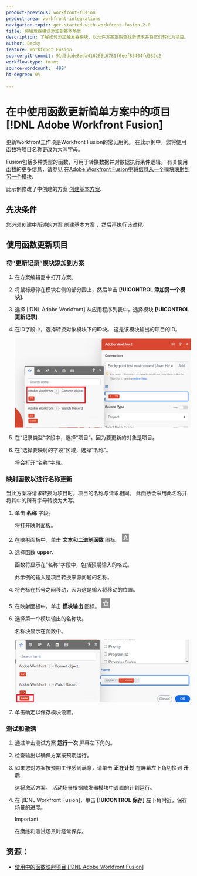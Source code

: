 ```yaml
---
product-previous: workfront-fusion
product-area: workfront-integrations
navigation-topic: get-started-with-workfront-fusion-2-0
title: 将触发器模块添加到基本场景
description: 了解如何添加触发器模块，以允许方案定期查找新请求并将它们转化为项目。
author: Becky
feature: Workfront Fusion
source-git-commit: 91d3dcde8eda416286c6781f6eef85404fd382c2
workflow-type: tm+mt
source-wordcount: '499'
ht-degree: 0%

---
```


# 在中使用函数更新简单方案中的项目 [!DNL Adobe Workfront Fusion]

更新Workfront工作项是Workfront Fusion的常见用例。 在此示例中，您将使用函数将项目名称更改为大写字母。

Fusion包括多种类型的函数，可用于转换数据并对数据执行条件逻辑。 有关使用函数的更多信息，请参见 [在Adobe Workfront Fusion中将信息从一个模块映射到另一个模块](/help/quicksilver/workfront-fusion/mapping/map-information-between-modules.md).

此示例修改了中创建的方案 [创建基本方案](/help/quicksilver/workfront-fusion/get-started/build-practice-scenarios/create-simple-scenario.md).

## 先决条件

您必须创建中所述的方案 [创建基本方案](/help/quicksilver/workfront-fusion/get-started/build-practice-scenarios/create-simple-scenario.md) ，然后再执行该过程。

## 使用函数更新项目

### 将“更新记录”模块添加到方案

1. 在方案编辑器中打开方案。
1. 将鼠标悬停在模块右侧的部分圆上，然后单击 **[!UICONTROL 添加另一个模块]**.
1. 选择 [!DNL Adobe Workfront] 从应用程序列表中，选择模块 **[!UICONTROL 更新记录]**.
1. 在ID字段中，选择转换对象模块下的ID块。 这是该模块输出的项目的ID。

   ![转换对象中的ID](assets/id-convert-object.png)

1. 在“记录类型”字段中，选择“项目”，因为要更新的对象是项目。
1. 在“选择要映射的字段”区域，选择“名称”。

   将会打开“名称”字段。

### 映射函数以进行名称更新

当此方案将请求转换为项目时，项目的名称与请求相同。 此函数会采用此名称并将其中的所有字母转换为大写。

1. 单击 **名称** 字段。

   将打开映射面板。
1. 在映射面板中，单击 **文本和二进制函数** 图标。 ![“文本函数”图标](/help/quicksilver/workfront-fusion/functions/assets/toolbar-icon-text&binary-functions.png)
1. 选择函数 **upper**.

   函数将显示在“名称”字段中，包括预期输入的格式。

   此示例的输入是项目转换来源问题的名称。

1. 将光标在括号之间移动，因为这是输入将移动的位置。
1. 在映射面板中，单击 **模块输出** 图标。 ![模块输出图标](/help/quicksilver/workfront-fusion/functions/assets/toolbar-icon-functions-you-map-from-other-modules.png)
1. 选择第一个模块输出的名称块。

   名称块显示在函数中。

   ![在函数中命名块](assets/map-name.png)

1. 单击确定以保存模块设置。

### 测试和激活

1. 通过单击测试方案 **运行一次** 屏幕左下角的。
1. 检查输出以确保方案按预期运行。
1. 如果您对方案按预期工作感到满意，请单击 **正在计划** 在屏幕左下角切换到 **开启**.

   这将激活方案。 活动场景根据触发器模块中设置的计划运行。
1. 在 [!DNL Workfront Fusion]，单击 **[!UICONTROL 保存]** 左下角附近，保存场景的进度。

   >[!IMPORTANT]
   >
   >在磨练和测试场景时经常保存。

## 资源：

* [使用中的函数映射项目 [!DNL Adobe Workfront Fusion]](/help/quicksilver/workfront-fusion/mapping/map-information-between-modules.md)
